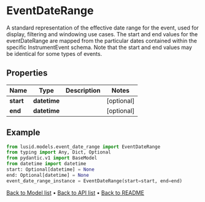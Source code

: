 # EventDateRange

A standard representation of the effective date range for the event, used for display, filtering and windowing use cases. The start and end values for the eventDateRange are mapped from the particular dates contained within the specific InstrumentEvent schema.  Note that the start and end values may be identical for some types of events.
## Properties
Name | Type | Description | Notes
------------ | ------------- | ------------- | -------------
**start** | **datetime** |  | [optional] 
**end** | **datetime** |  | [optional] 
## Example

```python
from lusid.models.event_date_range import EventDateRange
from typing import Any, Dict, Optional
from pydantic.v1 import BaseModel
from datetime import datetime
start: Optional[datetime] = None
end: Optional[datetime] = None
event_date_range_instance = EventDateRange(start=start, end=end)

```

[Back to Model list](../README.md#documentation-for-models) &#8226; [Back to API list](../README.md#documentation-for-api-endpoints) &#8226; [Back to README](../README.md)

